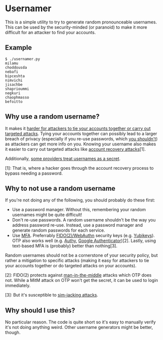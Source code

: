 # Usernamer

This is a simple utility to try to generate random pronounceable usernames. This
can be used by the security-minded (or paranoid) to make it more difficult for an
attacker to find your accounts.

## Example

```
$ ./usernamer.py
milamu
choddousda
nebafi
bipceshta
nimvichi
jisachbe
shaprioummi
negkuri
chaophmasso
befoitto
```

## Why use a random username?

It makes it [harder for attackers to tie your accounts together or carry out
targeted attacks][username-attacks]. Tying your accounts together can possibly
lead to a larger breach of privacy (especially if you re-use passwords, which
[you shouldn't][password reuse]) as attackers can get more info on you. Knowing
your username also makes it easier to carry out targeted attacks like [account
recovery attacks][account recovery attacks][1].

Additionally, [some providers treat usernames as a secret][username-secret].

[1]: That is, where a hacker goes through the account recovery process to
  bypass needing a password.

[username-attacks]: https://www.tomsguide.com/us/single-username-risks,news-18288.html
[username-secret]: https://krebsonsecurity.com/2018/03/what-is-your-banks-security-banking-on/
[password reuse]: https://www.tomsguide.com/reference/why-never-reuse-password
[account recovery attacks]: https://www.wired.com/2012/08/apple-amazon-mat-honan-hacking/

## Why to not use a random username

If you're not doing any of the following, you should probably do these first:

* Use a password manager. Without this, remembering your random usernames might
  be quite difficult!
* Don't re-use passwords. A random username shouldn't be the way you address
  password re-use. Instead, use a password manager and generate random passwords
  for each service.
* Use [MFA][MFA]. Preferrably [FIDO(2)/WebAuthn][fido] security keys (e.g.
  [Yubikeys][Yubikeys]). OTP also works well (e.g. [Authy][Authy], [Google
  Authenticator][Google Authenticator])[2].  Lastly, using text-based MFA is
  (probably) better than nothing[3].

Random usernames should not be a cornerstone of your security policy, but rather
a mitigation to specific attacks (making it easy for attackers to tie your
accounts together or do targeted attacks on your accounts).

[2]: FIDO(2) protects against [man-in-the-middle][mitm] attacks which OTP does
  not. While a MitM attack on OTP won't get the secret, it can be used to login
  immediately.

[3]: But it's susceptible to [sim-jacking attacks][sim-jacking].

[MFA]: https://en.wikipedia.org/wiki/Multi-factor_authentication
[fido]: https://doubleoctopus.com/blog/your-complete-guide-to-fido-fast-identity-online/
[Yubikeys]: https://www.yubico.com/products/
[Authy]: https://authy.com/
[Google Authenticator]: https://play.google.com/store/apps/details?id=com.google.android.apps.authenticator2&hl=en_IE
[mitm]: https://en.wikipedia.org/wiki/Man-in-the-middle_attack
[sim-jacking]: https://www.wired.com/story/sim-swap-attack-defend-phone/

## Why should I use this?

No particular reason. The code is quite short so it's easy to manually verify
it's not doing anything weird. Other username generators might be better,
though.
